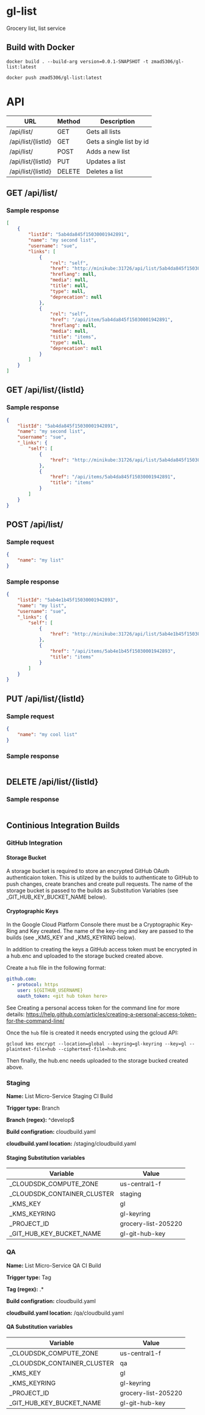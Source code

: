 # gl-list
Grocery list, list service

## Build with Docker

`docker build . --build-arg version=0.0.1-SNAPSHOT -t zmad5306/gl-list:latest`

`docker push zmad5306/gl-list:latest`

# API

| URL                                    | Method | Description                                    |
| -------------------------------------- | ------ | ---------------------------------------------- |
| /api/list/                             |GET     | Gets all lists                                 |
| /api/list/{listId}                     |GET     | Gets a single list by id                       |
| /api/list/                             |POST    | Adds a new list                                |
| /api/list/{listId}                     |PUT     | Updates a list                                 |
| /api/list/{listId}                     |DELETE  | Deletes a list                                 |


## GET /api/list/

### Sample response

```json
[
    {
        "listId": "5ab4da845f15030001942891",
        "name": "my second list",
        "username": "sue",
        "links": [
            {
                "rel": "self",
                "href": "http://minikube:31726/api/list/5ab4da845f15030001942891",
                "hreflang": null,
                "media": null,
                "title": null,
                "type": null,
                "deprecation": null
            },
            {
                "rel": "self",
                "href": "/api/item/5ab4da845f15030001942891",
                "hreflang": null,
                "media": null,
                "title": "items",
                "type": null,
                "deprecation": null
            }
        ]
    }
]
```

## GET /api/list/{listId}

### Sample response

```json
{
    "listId": "5ab4da845f15030001942891",
    "name": "my second list",
    "username": "sue",
    "_links": {
        "self": [
            {
                "href": "http://minikube:31726/api/list/5ab4da845f15030001942891"
            },
            {
                "href": "/api/items/5ab4da845f15030001942891",
                "title": "items"
            }
        ]
    }
}
```

## POST /api/list/

### Sample request

```json
{
	"name": "my list"
}
```

### Sample response

```json
{
    "listId": "5ab4e1b45f15030001942893",
    "name": "my list",
    "username": "sue",
    "_links": {
        "self": [
            {
                "href": "http://minikube:31726/api/list/5ab4e1b45f15030001942893"
            },
            {
                "href": "/api/items/5ab4e1b45f15030001942893",
                "title": "items"
            }
        ]
    }
}
```

## PUT /api/list/{listId}

### Sample request

```json
{
    "name": "my cool list"
}
``` 

### Sample response

```json
```

## DELETE /api/list/{listId} 

### Sample response

```json
```

## Continious Integration Builds

### GitHub Integration

#### Storage Bucket

A storage bucket is required to store an encrypted GitHub OAuth authenticaion token. This is utilzed by the builds to authenticate to GitHub to push changes, create branches and create pull requests. The name of the storage bucket is passed to the builds as Substitution Variables (see _GIT_HUB_KEY_BUCKET_NAME below).

#### Cryptographic Keys

In the Google Cloud Platform Console there must be a Cryptographic Key-Ring and Key created. The name of the key-ring and key are passed to the builds (see _KMS_KEY and _KMS_KEYRING below).

In addition to creating the keys a GitHub access token must be encrypted in a hub.enc and uploaded to the storage bucked created above.

Create a `hub` file in the following format:

```yaml
github.com:
  - protocol: https
    user: ${GITHUB_USERNAME}
    oauth_token: <git hub token here>
```

See Creating a personal access token for the command line for more details: https://help.github.com/articles/creating-a-personal-access-token-for-the-command-line/

Once the `hub` file is created it needs encrypted using the gcloud API:

`gcloud kms encrypt --location=global --keyring=gl-keyring --key=gl --plaintext-file=hub --ciphertext-file=hub.enc`

Then finally, the hub.enc needs uploaded to the storage bucked created above.

### Staging

**Name:** List Micro-Service Staging CI Build

**Trigger type:** Branch

**Branch (regex):** ^develop$

**Build configration:** cloudbuild.yaml

**cloudbuild.yaml location:** /staging/cloudbuild.yaml

#### Staging Substitution variables

| Variable                    | Value               |
| --------------------------- | -----               |
| _CLOUDSDK_COMPUTE_ZONE      | us-central1-f       |
| _CLOUDSDK_CONTAINER_CLUSTER | staging             |
| _KMS_KEY                    | gl                  |
| _KMS_KEYRING                | gl-keyring          |
| _PROJECT_ID                 | grocery-list-205220 |
| _GIT_HUB_KEY_BUCKET_NAME    | gl-git-hub-key      |

### QA

**Name:** List Micro-Service QA CI Build

**Trigger type:** Tag

**Tag (regex):** .*

**Build configration:** cloudbuild.yaml

**cloudbuild.yaml location:** /qa/cloudbuild.yaml

#### QA Substitution variables

| Variable                    | Value               |
| --------------------------- | -----               |
| _CLOUDSDK_COMPUTE_ZONE      | us-central1-f       |
| _CLOUDSDK_CONTAINER_CLUSTER | qa                  |
| _KMS_KEY                    | gl                  |
| _KMS_KEYRING                | gl-keyring          |
| _PROJECT_ID                 | grocery-list-205220 |
| _GIT_HUB_KEY_BUCKET_NAME    | gl-git-hub-key      |
